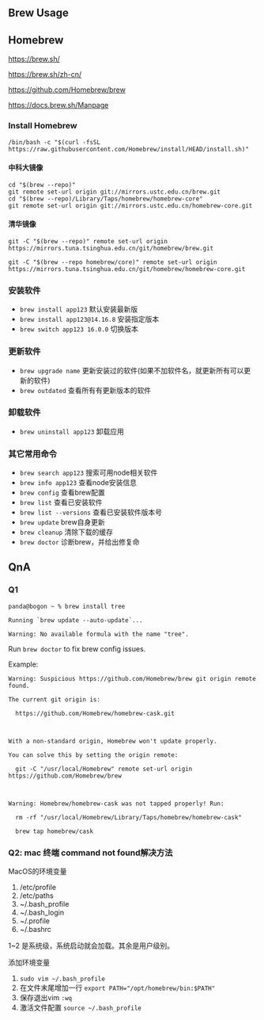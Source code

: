 ## Brew Usage
## Homebrew

https://brew.sh/

https://brew.sh/zh-cn/

https://github.com/Homebrew/brew

https://docs.brew.sh/Manpage

### Install Homebrew

```shell
/bin/bash -c "$(curl -fsSL https://raw.githubusercontent.com/Homebrew/install/HEAD/install.sh)"
```

#### 中科大镜像

```shell
cd "$(brew --repo)"
git remote set-url origin git://mirrors.ustc.edu.cn/brew.git
cd "$(brew --repo)/Library/Taps/homebrew/homebrew-core"
git remote set-url origin git://mirrors.ustc.edu.cn/homebrew-core.git
```

#### 清华镜像

```shell
git -C "$(brew --repo)" remote set-url origin https://mirrors.tuna.tsinghua.edu.cn/git/homebrew/brew.git

git -C "$(brew --repo homebrew/core)" remote set-url origin https://mirrors.tuna.tsinghua.edu.cn/git/homebrew/homebrew-core.git
```



### 安装软件

- `brew install app123` 默认安装最新版
- `brew install app123@14.16.8` 安装指定版本
- `brew switch app123 16.0.0` 切换版本

### 更新软件
- `brew upgrade name` 更新安装过的软件(如果不加软件名，就更新所有可以更新的软件)
-  `brew outdated` 查看所有有更新版本的软件

### 卸载软件
- `brew uninstall app123` 卸载应用

### 其它常用命令
- `brew search app123` 搜索可用node相关软件
- `brew info app123` 查看node安装信息
- `brew config` 查看brew配置
- `brew list` 查看已安装软件
- `brew list --versions` 查看已安装软件版本号
- `brew update` brew自身更新
- `brew cleanup` 清除下载的缓存
- `brew doctor` 诊断brew，并给出修复命

## QnA
### Q1
```shell
panda@bogon ~ % brew install tree

Running `brew update --auto-update`...

Warning: No available formula with the name "tree".
```

Run `brew doctor` to fix brew config issues. 

Example:

```text
Warning: Suspicious https://github.com/Homebrew/brew git origin remote found.

The current git origin is:

  https://github.com/Homebrew/homebrew-cask.git

  

With a non-standard origin, Homebrew won't update properly.

You can solve this by setting the origin remote:

  git -C "/usr/local/Homebrew" remote set-url origin https://github.com/Homebrew/brew

  

Warning: Homebrew/homebrew-cask was not tapped properly! Run:

  rm -rf "/usr/local/Homebrew/Library/Taps/homebrew/homebrew-cask"

  brew tap homebrew/cask
```



### Q2: mac 终端 command not found解决方法

MacOS的环境变量

1. /etc/profile
2. /etc/paths
3. ~/.bash_profile
4. ~/.bash_login
5. ~/.profile
6. ~/.bashrc

1~2 是系统级，系统启动就会加载。其余是用户级别。

添加环境变量

1. `sudo vim ~/.bash_profile`
2. 在文件末尾增加一行 `export PATH="/opt/homebrew/bin:$PATH"`
3. 保存退出vim `:wq`
4. 激活文件配置 `source ~/.bash_profile`


